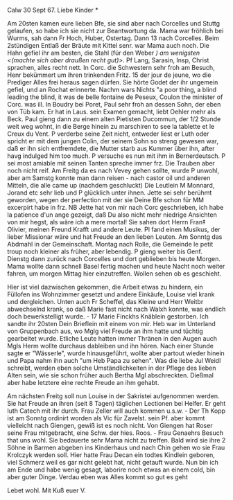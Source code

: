  Calw 30 Sept 67.
Liebe Kinder <Marie>*

Am 20sten kamen eure lieben Bfe, sie sind aber nach Corcelles und Stuttg gelaufen, so habe ich sie nicht zur Beantwortung da. Mama war fröhlich bei Wurms, sah dann Fr Hoch, Huber, Ostertag. Dann 13 nach Corcelles. Beim 2stündigen Entlaß der Bräute mit Kittel senr. war Mama auch noch. Die Hahn gefiel ihr am besten, die Stahl (für den Weber <Digel>*) am wenigsten <(machte sich aber draußen recht gut)>*. Pf Lang, Sarasin, Insp, Christ sprachen, alles recht nett. In Corc. die Schwestern sehr froh am Besuch, Henr bekümmert um ihren trinkenden Fritz. 15 der jour de jeune, wo die Prediger Alles frei heraus sagen dürfen. Sie hörte Godet der ihr ungemein gefiel, und an Rochat erinnerte. Nachm wars Nichts "a poor thing, a blind leading the blind, it was de belle fontaine de Peseux, Coulon the minister of Corc. was ill. In Boudry bei Poret, Paul sehr froh an dessen Sohn, der eben von Tüb kam. Er hat in Laus. sein Examen gemacht, liebt Oehler mehr als Beck. Paul gieng dann zu einem alten Pietisten Ducommun, der 1/2 Stunde weit weg wohnt, in die Berge hinein zu marschiren to see la tablette et le Creux du Vent. P verderbe seine Zeit nicht, entweder liest er Luth oder spricht er mit dem jungen Colin, der seinem Sohn so streng gewesen war, daß er ihn sich entfremdete, die Mutter starb aus Kummer über ihn, after havg indulged him too much. P versuche es nun mit ihm in Bernerdeutsch. P sei most amiable mit seinen Tanten spreche immer frz. Die Trauben aber noch nicht reif. Am Freitg da es nach Vevey gehen sollte, wurde P unwohl, aber am Samstg konnte man dann reisen - nach castor oil und anderen Mitteln, die alle came up (nachdem geschluckt) Die Leutlein M Monnard, Jorand etc sehr lieb und P glücklich unter ihnen. Jette sei sehr berühmt geworden, wegen der perfection mit der sie Deine Bfe schon für MM excerpirt habe in frz. NB Jette hat von mir nach Corc geschrieben, ich habe la patience d'un ange gezeigt, daß Du also nicht mehr niedrige Ansichten von mir hegst, als wäre ich a mere mortal! Sie sahen dort Herrn Fran‡ Olivier, meinen Freund Krafft und andere Leute. Pl fand einen Musikus, der lieber Missionar wäre und hat Freude an den lieben Leuten. Am Sonntg das Abdmahl in der Gemeinschaft. Montag nach Rolle, die Gemeinde le petit troup noch kleiner als früher, aber lebendig. P gieng weiter bis Genf. Dienstg dann zurück nach Corcelles und dort geblieben bis heute Morgen. Mama wollte dann schnell Basel fertig machen und heute Nacht noch weiter fahren, um morgen Mittag hier einzutreffen. Wollen sehen ob es geschieht.

Hier ist viel dazwischen gekommen, die Arbeit etwas zu hindern, ein Füllofen ins Wohnzimmer gesetzt und andere Einkäufe, Louise viel krank und dergleichen. Unten auch Fr Scheffel, das Kleine und Herr Weitbr abwechselnd krank, so daß Marie fast nicht nach Walxh konnte, was endlich doch bewerkstelligt wurde. - 17 Marie Finckhs Knäblein gestorben. Ich sandte ihr 20sten Dein Brieflein mit einem von mir. Heb war im Unterland von Gruppenbach aus, wo Mglg viel Freude an ihm hatte und tüchtig gearbeitet wurde. Etliche Leute hatten immer Thränen in den Augen auch Mgls Herm wollte durchaus dableiben und ihn hören. Nach einer Stunde sagte er "Wässerle", wurde hinausgeführt, wollte aber partout wieder hinein und Papa nahm ihn auch "um Heb Papa zu sehen". Was die liebe Jul Weidl schreibt, werden eben solche Umständlichkeiten in der Pflege des lieben Alten sein, wie sie schon früher auch Bertha Mgl abschreckten. Dießmal aber habe letztere eine rechte Freude an ihm gehabt.

Am nächsten Freitg soll nun Louise in der Sakristei aufgenommen werden. Sie hat Freude an ihren (seit 8 Tagen) täglichen Lectionen bei Helfer. Er geht luth Catech mit ihr durch. Frau Zeller will auch kommen u.s.w. - Der Th Kopp ist am Sonntg ordinirt worden als Vic für Zavelst. sein Pf. aber kommt vielleicht nach Giengen, gewiß ist es noch nicht. Von Giengen hat Roser seine Frau mitgebracht, eine Schw. der hies. Roos. - Frau Genaehrs Besuch that uns wohl. Sie bedauerte sehr Mama nicht zu treffen. Bald wird sie ihre 2 Söhne in Barmen abgeben ins Kinderhaus und nach Chin gehen wo sie Frau Krolczyk werden soll. Hier hatte Frau Decan ein todtes Kindlein geboren, viel Schmerz weil es gar nicht gelebt hat, nicht getauft wurde. Nun bin ich am Ende und habe wenig gesagt, laborire noch etwas an einem cold, bin aber guter Dinge. Verdau eben was Alles kommt so gut es geht

 Lebet wohl. Mit Kuß
 euer V.
